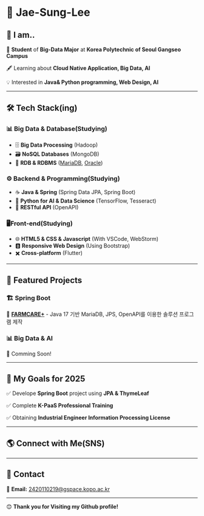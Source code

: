 # 👤 Jae-Sung-Lee



## 🚀 I am..
🏫 **Student** of **Big-Data Major** at **Korea Polytechnic of Seoul Gangseo Campus**

🖋️ Learning about **Cloud Native Application, Big Data, AI**  

💡 Interested in **Java& Python programming, Web Design, AI** 

---

## 🛠️ Tech Stack(ing)
### 📊 Big Data & Database(Studying)
- 🗄 **Big Data Processing** (Hadoop)  
- 🗃 **NoSQL Databases** (MongoDB)
- 🦭 **RDB & RDBMS** ([MariaDB](https://github.com/MariaDB), [Oracle](https://github.com/oracle))


### ⚙️ Backend & Programming(Studying)
- ☕ **Java & Spring** (Spring Data JPA, Spring Boot)  
- 🐍 **Python for AI & Data Science** (TensorFlow, Tesseract)  
- 📡 **RESTful API** (OpenAPI)


### 🖥️Front-end(Studying)
- 🌐 **HTML5 & CSS & Javascript** (With VSCode, WebStorm)
- 🅱️ **Responsive Web Design** (Using Bootstrap)
- ✖️ **Cross-platform** (Flutter)

---

## 📌 Featured Projects
### 🏗️ **Spring Boot**
🔹 [**FARMCARE+**](https://github.com/LJS24/FARMCARE.git) - Java 17 기반 MariaDB, JPS, OpenAPI를 이용한 솔루션 프로그램 제작


### 📊 **Big Data & AI**
🔹 Comming Soon!

---

## 🎯 My Goals for 2025
✅ Develope **Spring Boot** project using **JPA & ThymeLeaf**  

✅ Complete **K-PaaS Professional Training**

✅ Obtaining **Industrial Engineer Information Processing License**

---

## 🌎 Connect with Me(SNS)


---

## 📧 Contact
📩 **Email:** 2420110219@gspace.kopo.ac.kr  


---

😊 **Thank you for Visiting my Github profile!**  

